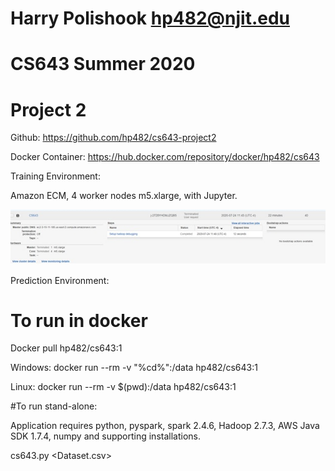 #  Harry Polishook hp482@njit.edu
#  CS643 Summer 2020 
#  Project 2

Github: https://github.com/hp482/cs643-project2

Docker Container: https://hub.docker.com/repository/docker/hp482/cs643

Training Environment: 

Amazon ECM, 4 worker nodes m5.xlarge,  with Jupyter.    
 
![Image of Cluster](https://github.com/hp482/cs643-project2/blob/master/cluster.jpg)


Prediction Environment: 

# To run in docker 
Docker pull hp482/cs643:1  

Windows: docker run --rm  -v "%cd%":/data  hp482/cs643:1  <filename>

Linux: docker run --rm -v $(pwd):/data hp482/cs643:1 <filename>

#To run stand-alone:

Application requires python, pyspark, spark 2.4.6, Hadoop 2.7.3, AWS Java SDK 1.7.4, numpy  and supporting installations.   

cs643.py  <Dataset.csv>
